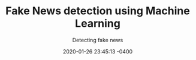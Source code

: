 ---
layout: post
title: "Fake News detection using Machine Learning"
subtitle: "Detecting fake news"
date: 2020-01-26 23:45:13 -0400
background: '/img/posts/fakenews/fake-news.jpg'
---